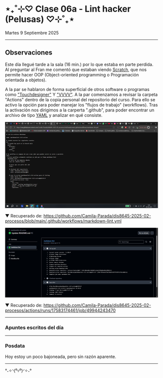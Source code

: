 # ⋆₊˚⊹♡ Clase 06a - Lint hacker (Pelusas) ♡⊹˚₊⋆

Martes 9 Septiembre 2025

***

## Observaciones

Este día llegué tarde a la sala (16 min.) por lo que estaba en parte perdida.
Al preguntar al Fran me comentó que estaban viendo [Scratch](https://scratch.mit.edu/), que nos permite hacer OOP (Object-oriented programming o Programación orientada a objetos).

A la par se hablaron de forma superficial de otros software o programas como ["Touchdesigner"](https://youtu.be/-74dFi6jViQ?si=4BeW3M68PW1OzBnq) Y ["VVVV"](https://vvvv.org/).
A la par comenzamos a revisar la carpeta "Actions" dentro de la copia personal del repositorio del curso. Para ello se activo la opción para poder manejar los "flujos de trabajo" (workflows). Tras la activación nos dirigimos a la carperta ".github", para poder encontrar un archivo de tipo [YAML](https://es.wikipedia.org/wiki/YAML) y analizar en qué consiste.


![imagen](./imagenes/a1.png)

▼ Recuperado de: https://github.com/Camila-Parada/dis8645-2025-02-procesos/blob/main/.github/workflows/markdown-lint.yml

![imagen](./imagenes/a2.png)

▼ Recuperado de: https://github.com/Camila-Parada/dis8645-2025-02-procesos/actions/runs/17583174461/job/49944243470


***

### Apuntes escritos del día

***

### Posdata

Hoy estoy un poco bajoneada, pero sin razón aparente.

***

°˖✧◝(⁰▿⁰)◜✧˖°
